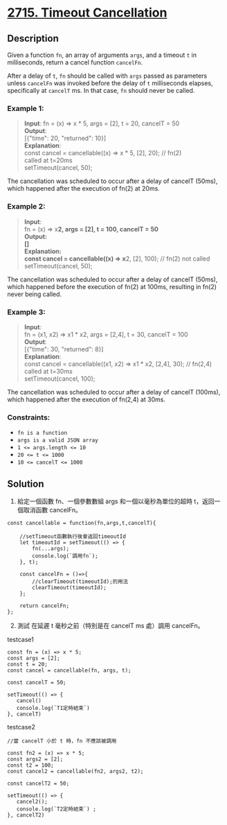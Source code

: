 # [2715. Timeout Cancellation][title]

## Description
Given a function `fn`, an array of arguments `args`, and a timeout `t` in milliseconds, return a cancel function `cancelFn`.

After a delay of `t`, `fn` should be called with `args` passed as parameters unless `cancelFn` was invoked before the delay of `t` milliseconds elapses, specifically at `cancelT` ms. In that case, `fn` should never be called.

 
### Example 1:    
>  __Input__:
   fn = (x) => x * 5, args = [2], t = 20, cancelT = 50                   
   __Output__:       
   [{"time": 20, "returned": 10}]    
   __Explanation__:     
   const cancel = cancellable((x) => x * 5, [2], 20); // fn(2)    
   called at t=20ms     
   setTimeout(cancel, 50);    

   The cancellation was scheduled to occur after a delay of cancelT (50ms), which happened after the execution of fn(2) at 20ms.           
 
### Example 2:    
>  __Input__:     
   fn = (x) => x**2, args = [2], t = 100, cancelT = 50                      
   __Output__:    
   []         
   __Explanation__:     
   const cancel = cancellable((x) => x**2, [2], 100); // fn(2) not called     
   setTimeout(cancel, 50);    

The cancellation was scheduled to occur after a delay of cancelT (50ms), which happened before the execution of fn(2) at 100ms, resulting in fn(2) never being called.           

### Example 3:    
>  __Input__:     
   fn = (x1, x2) => x1 * x2, args = [2,4], t = 30, cancelT = 100                      
   __Output__:    
   [{"time": 30, "returned": 8}]         
   __Explanation__:     
   const cancel = cancellable((x1, x2) => x1 * x2, [2,4], 30); // fn(2,4) called at t=30ms      
   setTimeout(cancel, 100);      

   The cancellation was scheduled to occur after a delay of cancelT (100ms), which happened after the execution of fn(2,4) at 30ms.    
         


### Constraints:     
- `fn is a function`
- `args is a valid JSON array`
- `1 <= args.length <= 10`
- `20 <= t <= 1000`
- `10 <= cancelT <= 1000`

## Solution

1. 給定一個函數 fn、一個參數數組 args 和一個以毫秒為單位的超時 t，返回一個取消函數 cancelFn。
```
const cancellable = function(fn,args,t,cancelT){

    //setTimeout函數執行後會返回timeoutId
    let timeoutId = setTimeout(() => {
        fn(...args);
        console.log(`調用fn`);
    }, t);

    const cancelFn = ()=>{
        //clearTimeout(timeoutId);的用法
        clearTimeout(timeoutId);
    };    

    return cancelFn;
};

```

2. 測試 在延遲 t 毫秒之前（特別是在 cancelT ms 處）調用 cancelFn。

testcase1
```
const fn = (x) => x * 5;
const args = [2];
const t = 20;
const cancel = cancellable(fn, args, t); 

const cancelT = 50;

setTimeout(() => {
   cancel()
   console.log(`T1定時結束`) 
}, cancelT)
```
testcase2
```
//當 cancelT 小於 t 時，fn 不應該被調用

const fn2 = (x) => x * 5;
const args2 = [2];
const t2 = 100;
const cancel2 = cancellable(fn2, args2, t2); 

const cancelT2 = 50;

setTimeout(() => {
   cancel2();
   console.log(`T2定時結束`) ;
}, cancelT2)
```

[title]: https://leetcode.com/problems/sleep/